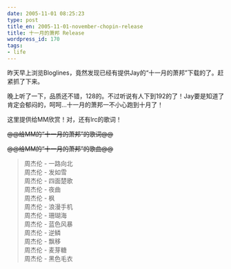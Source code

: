 ```yaml
---
date: 2005-11-01 08:25:23
type: post
title_en: 2005-11-01-november-chopin-release
title: 十一月的萧邦 Release
wordpress_id: 170
tags:
- life
---
```


昨天早上浏览Bloglines，竟然发现已经有提供Jay的“十一月的萧邦”下载的了。赶紧抓了下来。

晚上听了一下，品质还不错，128的。不过听说有人下到192的了！Jay要是知道了肯定会郁闷的，呵呵...十一月的萧邦一不小心跑到十月了！

这里提供给MM欣赏！对，还有lrc的歌词！

<del>@@给MM的“十一月的萧邦”的歌词@@</del>

<del>@@给MM的“十一月的萧邦”的歌曲@@</del>


> 周杰伦 - 一路向北  
周杰伦 - 发如雪  
周杰伦 - 四面楚歌  
周杰伦 - 夜曲  
周杰伦 - 枫  
周杰伦 - 浪漫手机  
周杰伦 - 珊瑚海  
周杰伦 - 蓝色风暴  
周杰伦 - 逆鳞  
周杰伦 - 飘移  
周杰伦 - 麦芽糖  
周杰伦 - 黑色毛衣
